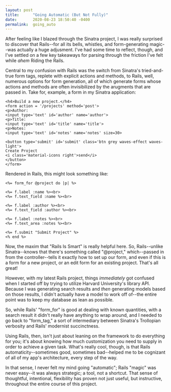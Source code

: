 ```yaml
---
layout: post
title:      "Going Automatic (But Not Fully)"
date:       2020-08-23 18:50:40 -0400
permalink:  going_auto
---
```



After feeling like I blazed through the Sinatra project, I was really surprised to discover that Rails--for all its bells, whistles, and form-generating magic--was actually a huge adjusment. I've had some time to reflect, though, and I've settled on a few key takeaways for parsing through the friction I've felt while *ahem* Riding the Rails.

Central to my confusion with Rails was the switch from Sinatra's tried-and-true form tags, replete with explicit actions and methods, to Rails, well, numerous options for form generation, all of which generate forms whose actions and methods are often invisibilized by the arugments that are passed in. Take for, example, a form in my Sinatra application:

```
<h4>Build a new project.</h4>
<form action = '/projects' method='post'>
<p>Author:
<input type='text' id='author' name='author'>
<p>Title:
<input type='text' id='title' name='title'>
<p>Notes:
<input type='text' id='notes' name='notes' size=30>

<button type='submit' id='submit' class='btn grey waves-effect waves-light'>
Create Project
<i class='material-icons right'>send</i>
</button>
</form>
```

Rendered in Rails, this might look something like:


```
<%= form_for @project do |p| %>

<%= f.label :name %><br>
<%= f.text_field :name %><br>

<%= f.label :author %><br>
<%= f.text_field :author %><br>

<%= f.label :notes %><br>
<%= f.text_area :notes %><br> 

<%= f.submit "Submit Project" %>
<% end %>
```

Now, the maxim that "Rails Is Smart" is really helpful here. So, Rails--unlike Sinatra--knows that there's something called "@project," which--passed in from the controller--tells it exactly how to set up our form, and even if this is a form for a new project, or an edit form for an existing project. That's all great!

However, with my latest Rails project, things *immediately* got confused when I started off by trying to utilize Harvard University's library API. Because I was generating search results and *then* generating models based on those results, I didn't actually have a model to work off of--the entire point was to keep my database as lean as possible.

So, while Rails' "form_for" is good at dealing with known quantities, with a search result it didn't really have anything to wrap around, and I needed to go back to "form_tag," a sort of intermediary between Sinatra's Trollopian verbosity and Rails' modernist succinctness.

Using Rails, then, isn't just about leaning on the framework to do everything for you; it's about knowing how much customization you need to supply in order to achieve a given task. What's really cool, though, is that Rails automaticity--sometimes good, sometimes bad--helped me to be cognizant of all of my app's architecture, every step of the way. 

In that sense, I never felt my mind going "automatic"; Rails "magic" was never easy--it was always strategic; a tool, not a shortcut. That sense of thoughtful, intentional, flexibility has proven not just useful, but instructive, throughout the entire course of this project.
